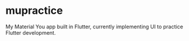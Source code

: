 # mupractice

My Material You app built in Flutter, currently implementing UI to practice Flutter development.

